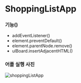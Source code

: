# ShoppingListApp

### 기능()
- addEventListener()
- element.preventDefault()
- element.parentNode.remove()
- ulBoard.insertAdjacentHTML()

### 어플 실행 사진
![shoppingListApp](https://user-images.githubusercontent.com/67942048/96955894-ade55200-1531-11eb-8e42-5a0f309d0aa7.png)
